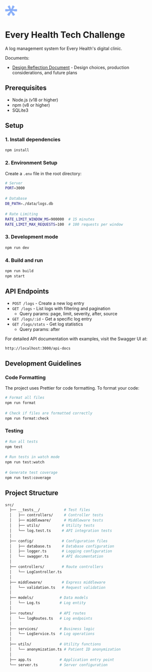  <img src="./images/everyhealth-logo.png" alt="Every Health Logo" width="40"/>

# Every Health Tech Challenge
  
A log management system for Every Health's digital clinic.

Documents:

- [Design Reflection Document](./DesignReflectionDocument.md) - Design choices, production considerations, and future plans

## Prerequisites

- Node.js (v18 or higher)
- npm (v8 or higher)
- SQLite3

## Setup

### 1. Install dependencies

```bash
npm install
```

### 2. Environment Setup

Create a `.env` file in the root directory:

```bash
# Server
PORT=3000

# Database
DB_PATH=./data/logs.db

# Rate Limiting
RATE_LIMIT_WINDOW_MS=900000  # 15 minutes
RATE_LIMIT_MAX_REQUESTS=100  # 100 requests per window
```

### 3. Development mode

```bash
npm run dev
```

### 4. Build and run

```bash
npm run build
npm start
```

## API Endpoints

- `POST /logs` - Create a new log entry
- `GET /logs` - List logs with filtering and pagination
  - Query params: page, limit, severity, after, source
- `GET /logs/:id` - Get a specific log entry
- `GET /logs/stats` - Get log statistics
  - Query params: after

For detailed API documentation with examples, visit the Swagger UI at:
```bash
http://localhost:3000/api-docs
```

## Development Guidelines

### Code Formatting

The project uses Prettier for code formatting. To format your code:

```bash
# Format all files
npm run format

# Check if files are formatted correctly
npm run format:check
```

### Testing

```bash
# Run all tests
npm test

# Run tests in watch mode
npm run test:watch

# Generate test coverage
npm run test:coverage
```

## Project Structure

```bash
src/
  ├── __tests__/           # Test files
  │   ├── controllers/     # Controller tests
  │   ├── middleware/      # Middleware tests
  │   ├── utils/          # Utility tests
  │   └── log.test.ts     # API integration tests
  │
  ├── config/             # Configuration files
  │   ├── database.ts     # Database configuration
  │   ├── logger.ts       # Logging configuration
  │   └── swagger.ts      # API documentation
  │
  ├── controllers/        # Route controllers
  │   └── LogController.ts
  │
  ├── middleware/         # Express middleware
  │   └── validation.ts   # Request validation
  │
  ├── models/            # Data models
  │   └── Log.ts         # Log entity
  │
  ├── routes/            # API routes
  │   └── logRoutes.ts   # Log endpoints
  │
  ├── services/          # Business logic
  │   └── LogService.ts  # Log operations
  │
  ├── utils/             # Utility functions
  │   └── anonymization.ts # Patient ID anonymization
  │
  ├── app.ts             # Application entry point
  └── server.ts          # Server configuration
```
